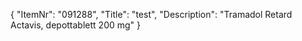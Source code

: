 {
  "ItemNr": "091288",
  "Title": "test",
  "Description": "Tramadol Retard Actavis, depottablett 200 mg"
}